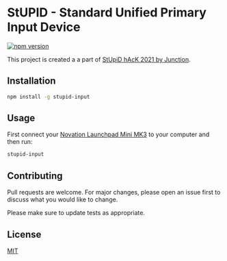 # StUPID - Standard Unified Primary Input Device

[![npm version](https://badge.fury.io/js/stupid-input.svg)](https://badge.fury.io/js/stupid-input)

This project is created a a part of [StUpiD hAcK 2021 by Junction](https://app.hackjunction.com/events/stupid-hack-2021).

## Installation

```bash
npm install -g stupid-input
```

## Usage

First connect your [Novation Launchpad Mini MK3](https://novationmusic.com/en/launch/launchpad-mini) to your computer and then run:

```bash
stupid-input
```

## Contributing

Pull requests are welcome. For major changes, please open an issue first to discuss what you would like to change.

Please make sure to update tests as appropriate.

## License

[MIT](https://choosealicense.com/licenses/mit/)
